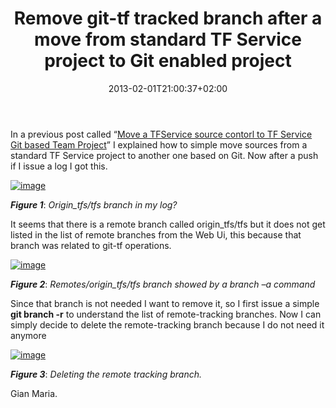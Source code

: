 ﻿---
title: "Remove git-tf tracked branch after a move from standard TF Service project to Git enabled project"
description: ""
date: 2013-02-01T21:00:37+02:00
draft: false
tags: [Git,TF Service]
categories: [Team Foundation Server]
---
In a previous post called “[Move a TFService source contorl to TF Service Git based Team Project](http://www.codewrecks.com/blog/index.php/2013/01/31/move-a-tfservice-source-control-to-tf-service-git-based-team-project/)” I explained how to simple move sources from a standard TF Service project to another one based on Git. Now after a push if I issue a log I got this.

[![image](https://www.codewrecks.com/blog/wp-content/uploads/2013/02/image_thumb.png "image")](https://www.codewrecks.com/blog/wp-content/uploads/2013/02/image.png)

 ***Figure 1***: *Origin\_tfs/tfs branch in my log?*

It seems that there is a remote branch called origin\_tfs/tfs but it does not get listed in the list of remote branches from the Web Ui, this because that branch was related to git-tf operations.

[![image](https://www.codewrecks.com/blog/wp-content/uploads/2013/02/image_thumb1.png "image")](https://www.codewrecks.com/blog/wp-content/uploads/2013/02/image1.png)

 ***Figure 2***: *Remotes/origin\_tfs/tfs branch showed by a branch –a command*

Since that branch is not needed I want to remove it, so I first issue a simple  **git branch -r** to understand the list of remote-tracking branches. Now I can simply decide to delete the remote-tracking branch because I do not need it anymore

[![image](https://www.codewrecks.com/blog/wp-content/uploads/2013/02/image_thumb2.png "image")](https://www.codewrecks.com/blog/wp-content/uploads/2013/02/image2.png)

 ***Figure 3***: *Deleting the remote tracking branch.*

Gian Maria.
